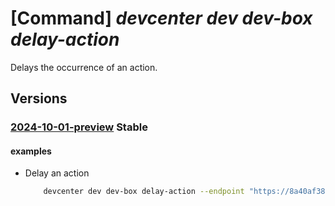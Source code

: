 # [Command] _devcenter dev dev-box delay-action_

Delays the occurrence of an action.

## Versions

### [2024-10-01-preview](/Resources/data-plane/microsoft.devcenter/L3Byb2plY3RzL3t9L3VzZXJzL3t9L2RldmJveGVzL3t9L2FjdGlvbnMve306ZGVsYXk=/2024-10-01-preview.xml) **Stable**

<!-- data-plane:microsoft.devcenter /projects/{}/users/{}/devboxes/{}/actions/{}:delay 2024-10-01-preview -->

#### examples

- Delay an action
    ```bash
        devcenter dev dev-box delay-action --endpoint "https://8a40af38-3b4c-4672-a6a4-5e964b1870ed- contosodevcenter.centralus.devcenter.azure.com/" --project-name "DevProject" --delay-time "04:30" --name "myDevBox" --action-name "schedule-default" --user-id "00000000-0000-0000-0000-000000000000"
    ```

